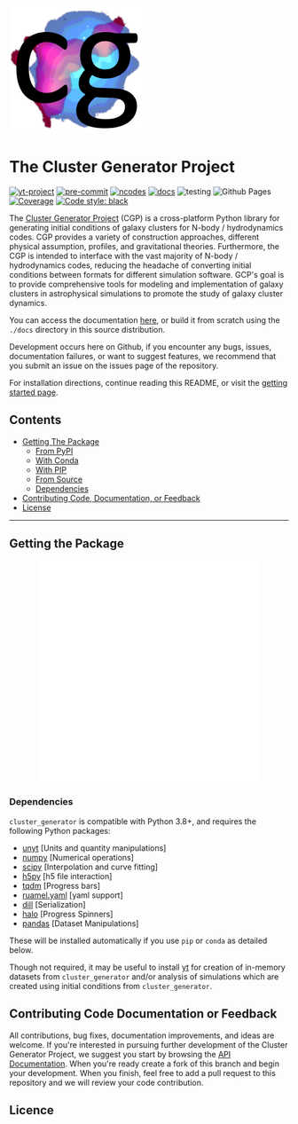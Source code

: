 ![logo](docs/source/_images/cluster_generator_logo.png)

# The Cluster Generator Project

[![yt-project](https://img.shields.io/static/v1?label=%22works%20with%22&message=%22yt%22&color=%22blueviolet%22)](https://yt-project.org)
[![pre-commit](https://img.shields.io/badge/pre--commit-enabled-brightgreen?logo=pre-commit)](https://github.com/pre-commit/pre-commit)
[![ncodes](https://img.shields.io/static/v1?label=%22Implemented%20Sim.%20Codes%22&message=%227%22&color=%22red%22)](https://eliza-diggins.github.io/cluster_generator/build/html/codes.html)
[![docs](https://img.shields.io/badge/docs-latest-brightgreen.svg)](https://eliza-diggins.github.io/cluster_generator)
![testing](https://github.com/Eliza-Diggins/cluster_generator/actions/workflows/test.yml/badge.svg)
![Github Pages](https://github.com/Eliza-Diggins/cluster_generator/actions/workflows/docs.yml/badge.svg)
[![Coverage](https://coveralls.io/repos/github/Eliza-Diggins/cluster_generator/badge.svg?branch=master)](https://coveralls.io/github/Eliza-Diggins/cluster_generator)
[![Code style: black](https://img.shields.io/badge/code%20style-black-000000.svg)](https://github.com/psf/black)

The [Cluster Generator Project](https://eliza-diggins.github.io/cluster_generator) (CGP) is a cross-platform Python library for generating initial conditions of galaxy clusters for N-body / hydrodynamics codes.
CGP provides a variety of construction approaches, different physical assumption, profiles, and gravitational theories. Furthermore, the CGP is intended to interface with
the vast majority of N-body / hydrodynamics codes, reducing the headache of converting initial conditions between formats for different simulation software. GCP's goal is to provide
comprehensive tools for modeling and implementation of galaxy clusters in astrophysical simulations to promote the study of galaxy cluster dynamics.

You can access the documentation [here](http:eliza-diggins.github.io/cluster_generator), or build it from scratch using the `./docs` directory in this source distribution.

Development occurs here on Github, if you encounter any bugs, issues, documentation failures, or want to suggest features, we recommend that you submit an issue on
the issues page of the repository.

For installation directions, continue reading this README, or visit the [getting started page](https://eliza-diggins.github.io/cluster_generator/build/html/Getting_Started.html).

## Contents

- [Getting The Package](#getting-the-package)
  - [From PyPI](#from-pypi)
  - [With Conda](#with-conda)
  - [With PIP](#with-pip)
  - [From Source](#from-source)
  - [Dependencies](#dependencies)
- [Contributing Code, Documentation, or Feedback](#contributing-code-documentation-or-feedback)
- [License](#licence)

______________________________________________________________________

## Getting the Package

<div align="center">
    <img src="docs/source/_images/rmd.svg" width="400" height="400" alt="css-in-readme">
</div>

### Dependencies

`cluster_generator` is compatible with Python 3.8+, and requires the following
Python packages:

- [unyt](http://unyt.readthedocs.org%3E) \[Units and quantity manipulations\]
- [numpy](http://www.numpy.org) \[Numerical operations\]
- [scipy](http://www.scipy.org) \[Interpolation and curve fitting\]
- [h5py](http://www.h5py.org%3E) \[h5 file interaction\]
- [tqdm](https://tqdm.github.io) \[Progress bars\]
- [ruamel.yaml](https://yaml.readthedocs.io) \[yaml support\]
- [dill](https://github.com/uqfoundation/dill) \[Serialization\]
- [halo](https://github.com/manrajgrover/halo) \[Progress Spinners\]
- [pandas](https://github.com/pandas-dev/pandas) \[Dataset Manipulations\]

These will be installed automatically if you use `pip` or `conda` as detailed below.

Though not required, it may be useful to install [yt](https://yt-project.org)
for creation of in-memory datasets from `cluster_generator` and/or analysis of
simulations which are created using initial conditions from
`cluster_generator`.

## Contributing Code Documentation or Feedback

All contributions, bug fixes, documentation improvements, and ideas are welcome. If you're interested in pursuing further development of the
Cluster Generator Project, we suggest you start by browsing the [API Documentation](https://eliza-diggins.github.io/cluster_generator/build/html/api.html). When you're ready
create a fork of this branch and begin your development. When you finish,
feel free to  add a pull request to this repository and we will review your code contribution.

## Licence
